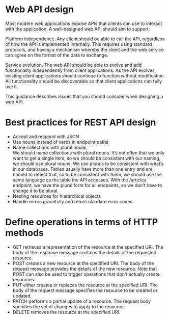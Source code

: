 # Web API design
Most modern web applications expose APIs that clients can use to interact with the application. A well-designed web API should aim to support:

Platform independence. Any client should be able to call the API, regardless of how the API is implemented internally. This requires using standard protocols, and having a mechanism whereby the client and the web service can agree on the format of the data to exchange.

Service evolution. The web API should be able to evolve and add functionality independently from client applications. As the API evolves, existing client applications should continue to function without modification. All functionality should be discoverable so that client applications can fully use it.

This guidance describes issues that you should consider when designing a web API.

# Best practices for REST API design  
- Accept and respond with JSON
- Use nouns instead of verbs in endpoint paths  
- Name collections with plural nouns  
  We should name collections with plural nouns. It’s not often that we only want to get a single item, so we should be consistent with our naming, we should use plural nouns.
  We use plurals to be consistent with what’s in our databases. Tables usually have more than one entry and are named to reflect that, so to be consistent with them, we should use the same language as the table the API accesses. 
  With the /articles endpoint, we have the plural form for all endpoints, so we don’t have to change it to be plural.  
- Nesting resources for hierarchical objects  
- Handle errors gracefully and return standard error codes

# Define operations in terms of HTTP methods  
- GET retrieves a representation of the resource at the specified URI. The body of the response message contains the details of the requested resource.
- POST creates a new resource at the specified URI. The body of the request message provides the details of the new resource. Note that POST can also be used to trigger operations that don't actually create resources.
- PUT either creates or replaces the resource at the specified URI. The body of the request message specifies the resource to be created or updated.
- PATCH performs a partial update of a resource. The request body specifies the set of changes to apply to the resource.
- DELETE removes the resource at the specified URI.
